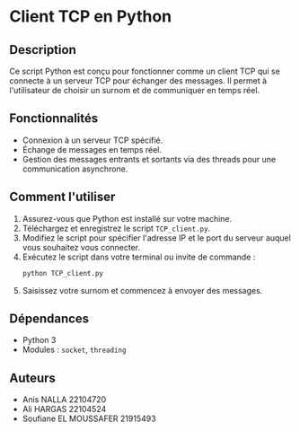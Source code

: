# Client TCP en Python

## Description
Ce script Python est conçu pour fonctionner comme un client TCP qui se connecte à un serveur TCP pour échanger des messages. Il permet à l'utilisateur de choisir un surnom et de communiquer en temps réel.

## Fonctionnalités
- Connexion à un serveur TCP spécifié.
- Échange de messages en temps réel.
- Gestion des messages entrants et sortants via des threads pour une communication asynchrone.

## Comment l'utiliser
1. Assurez-vous que Python est installé sur votre machine.
2. Téléchargez et enregistrez le script `TCP_client.py`.
3. Modifiez le script pour spécifier l'adresse IP et le port du serveur auquel vous souhaitez vous connecter.
4. Exécutez le script dans votre terminal ou invite de commande :
   ```bash
   python TCP_client.py
   ```
5. Saisissez votre surnom et commencez à envoyer des messages.

## Dépendances
- Python 3
- Modules : `socket`, `threading`

## Auteurs 
- Anis NALLA 22104720
- Ali HARGAS 22104524
- Soufiane EL MOUSSAFER 21915493



